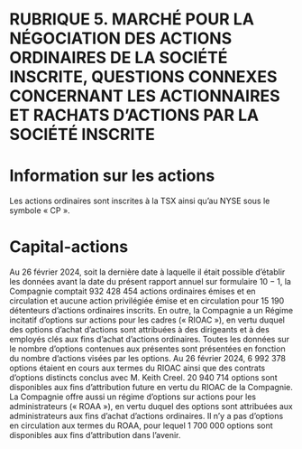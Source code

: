 # RUBRIQUE 5. MARCHÉ POUR LA NÉGOCIATION DES ACTIONS ORDINAIRES DE LA SOCIÉTÉ INSCRITE, QUESTIONS CONNEXES CONCERNANT LES ACTIONNAIRES ET RACHATS D’ACTIONS PAR LA SOCIÉTÉ INSCRITE  

# Information sur les actions  

Les actions ordinaires sont inscrites à la TSX ainsi qu’au NYSE sous le symbole « CP ».  

# Capital-actions  

Au 26 février 2024, soit la dernière date à laquelle il était possible d’établir les données avant la date du présent rapport annuel sur formulaire $1 0 - 1 ,$ la Compagnie comptait 932 428 454 actions ordinaires émises et en circulation et aucune action privilégiée émise et en circulation pour 15 190 détenteurs d’actions ordinaires inscrits. En outre, la Compagnie a un Régime incitatif d’options sur actions pour les cadres (« RIOAC »), en vertu duquel des options d’achat d’actions sont attribuées à des dirigeants et à des employés clés aux fins d’achat d’actions ordinaires. Toutes les données sur le nombre d’options contenues aux présentes sont présentées en fonction du nombre d’actions visées par les options. Au 26 février 2024, 6 992 378 options étaient en cours aux termes du RIOAC ainsi que des contrats d’options distincts conclus avec M. Keith Creel. 20 940 714 options sont disponibles aux fins d’attribution future en vertu du RIOAC de la Compagnie. La Compagnie offre aussi un régime d’options sur actions pour les administrateurs (« ROAA »), en vertu duquel des options sont attribuées aux administrateurs aux fins d’achat d’actions ordinaires. Il n’y a pas d’options en circulation aux termes du ROAA, pour lequel 1 700 000 options sont disponibles aux fins d’attribution dans l’avenir.  